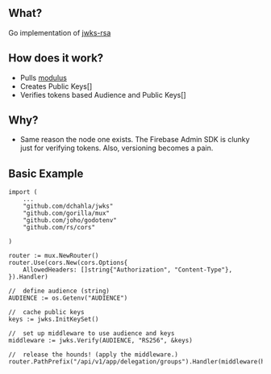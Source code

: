 ## What?
Go implementation of [jwks-rsa](https://www.npmjs.com/package/jwks-rsa)

## How does it work?
- Pulls [modulus](https://www.googleapis.com/service_accounts/v1/jwk/securetoken@system.gserviceaccount.com)
- Creates Public Keys[]
- Verifies tokens based Audience and Public Keys[]

## Why?
- Same reason the node one exists. The Firebase Admin SDK is clunky just for verifying tokens. Also, versioning becomes a pain.

## Basic Example
	
	import (
		...
		"github.com/dchahla/jwks"
	  	"github.com/gorilla/mux"
		"github.com/joho/godotenv"
  		"github.com/rs/cors"

	)

	router := mux.NewRouter()
	router.Use(cors.New(cors.Options{
		AllowedHeaders: []string{"Authorization", "Content-Type"},
	}).Handler)

	//  define audience (string)
	AUDIENCE := os.Getenv("AUDIENCE")

	//  cache public keys
	keys := jwks.InitKeySet() 

	//  set up middleware to use audience and keys
	middleware := jwks.Verify(AUDIENCE, "RS256", &keys)

	//  release the hounds! (apply the middleware.)
	router.PathPrefix("/api/v1/app/delegation/groups").Handler(middleware(http.HandlerFunc(getGroupsHandler)))

